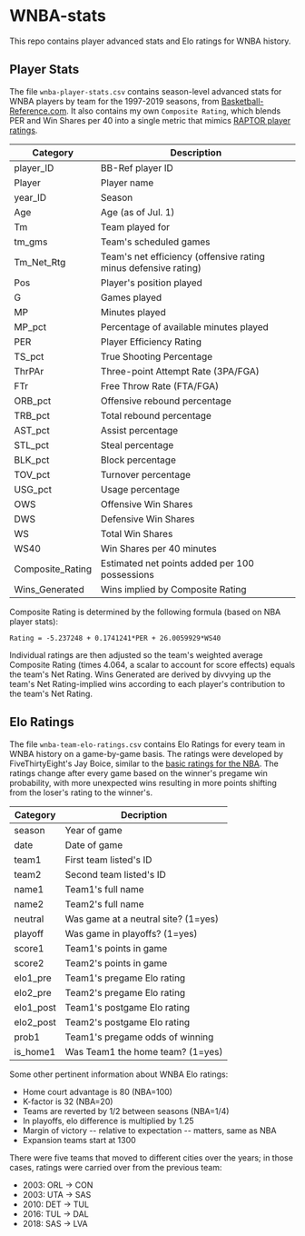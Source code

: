 # WNBA-stats

This repo contains player advanced stats and Elo ratings for WNBA history.

## Player Stats ##

The file `wnba-player-stats.csv` contains season-level advanced stats for WNBA players by team for the 1997-2019 seasons, from [Basketball-Reference.com](https://www.basketball-reference.com/). It also contains my own `Composite Rating`, which blends PER and Win Shares per 40 into a single metric that mimics [RAPTOR player ratings](https://fivethirtyeight.com/features/introducing-raptor-our-new-metric-for-the-modern-nba/).


|     Category     |                           Description                           |
|------------------|-----------------------------------------------------------------|
| player_ID        | BB-Ref player ID                                                |
| Player           | Player name                                                     |
| year_ID          | Season                                                          |
| Age              | Age (as of Jul. 1)                                              |
| Tm               | Team played for                                                 |
| tm_gms           | Team's scheduled games                                          |
| Tm_Net_Rtg       | Team's net efficiency (offensive rating minus defensive rating) |
| Pos              | Player's position played                                        |
| G                | Games played                                                    |
| MP               | Minutes played                                                  |
| MP_pct           | Percentage of available minutes played                          |
| PER              | Player Efficiency Rating                                        |
| TS_pct           | True Shooting Percentage                                        |
| ThrPAr           | Three-point Attempt Rate (3PA/FGA)                              |
| FTr              | Free Throw Rate (FTA/FGA)                                       |
| ORB_pct          | Offensive rebound percentage                                    |
| TRB_pct          | Total rebound percentage                                        |
| AST_pct          | Assist percentage                                               |
| STL_pct          | Steal percentage                                                |
| BLK_pct          | Block percentage                                                |
| TOV_pct          | Turnover percentage                                             |
| USG_pct          | Usage percentage                                                |
| OWS              | Offensive Win Shares                                            |
| DWS              | Defensive Win Shares                                            |
| WS               | Total Win Shares                                                |
| WS40             | Win Shares per 40 minutes                                       |
| Composite_Rating | Estimated net points added per 100 possessions                  |
| Wins_Generated   | Wins implied by Composite Rating                                |

Composite Rating is determined by the following formula (based on NBA player stats):

`Rating = -5.237248 + 0.1741241*PER + 26.0059929*WS40`

Individual ratings are then adjusted so the team's weighted average Composite Rating (times 4.064, a scalar to account for score effects) equals the team's Net Rating. Wins Generated are derived by divvying up the team's Net Rating-implied wins according to each player's contribution to the team's Net Rating.

## Elo Ratings ##

The file `wnba-team-elo-ratings.csv` contains Elo Ratings for every team in WNBA history on a game-by-game basis. The ratings were developed by FiveThirtyEight's Jay Boice, similar to the [basic ratings for the NBA](https://projects.fivethirtyeight.com/complete-history-of-the-nba/). The ratings change after every game based on the winner's pregame win probability, with more unexpected wins resulting in more points shifting from the loser's rating to the winner's.


| Category  |             Decription              |
|-----------|-------------------------------------|
| season    | Year of game                        |
| date      | Date of game                        |
| team1     | First team listed's ID              |
| team2     | Second team listed's ID             |
| name1     | Team1's full name                   |
| name2     | Team2's full name                   |
| neutral   | Was game at a neutral site? (1=yes) |
| playoff   | Was game in playoffs? (1=yes)       |
| score1    | Team1's points in game              |
| score2    | Team2's points in game              |
| elo1_pre  | Team1's pregame Elo rating          |
| elo2_pre  | Team2's pregame Elo rating          |
| elo1_post | Team1's postgame Elo rating         |
| elo2_post | Team2's postgame Elo rating         |
| prob1     | Team1's pregame odds of winning     |
| is_home1  | Was Team1 the home team? (1=yes)    |


Some other pertinent information about WNBA Elo ratings:

* Home court advantage is 80 (NBA=100)
* K-factor is 32 (NBA=20)
* Teams are reverted by 1/2 between seasons (NBA=1/4)
* In playoffs, elo difference is multiplied by 1.25
* Margin of victory -- relative to expectation -- matters, same as NBA
* Expansion teams start at 1300

There were five teams that moved to different cities over the years; in those cases, ratings were carried over from the previous team:

* 2003: ORL -> CON
* 2003: UTA -> SAS
* 2010: DET -> TUL
* 2016: TUL -> DAL
* 2018: SAS -> LVA

